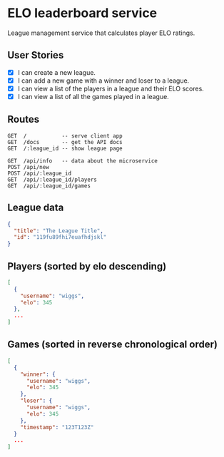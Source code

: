 # ELO leaderboard service

[summary]::
League management service that calculates player ELO ratings.

## User Stories
- [x] I can create a new league.
- [x] I can add a new game with a winner and loser to a league.
- [x] I can view a list of the players in a league and their ELO scores.
- [x] I can view a list of all the games played in a league.

## Routes
```
GET  /           -- serve client app
GET  /docs       -- get the API docs
GET  /:league_id -- show league page

GET  /api/info   -- data about the microservice
POST /api/new
POST /api/:league_id
GET  /api/:league_id/players
GET  /api/:league_id/games
```

## League data
```json
{
  "title": "The League Title",
  "id": "119fu89fhi7euafhdjskl"
}
```

## Players (sorted by elo descending)
```json
[
  {
    "username": "wiggs",
    "elo": 345
  },
  ...
]
```

## Games (sorted in reverse chronological order)
```json
[
  {
    "winner": {
      "username": "wiggs",
      "elo": 345
    },
    "loser": {
      "username": "wiggs",
      "elo": 345
    },
    "timestamp": "123T123Z"
  }
  ...
]
```
